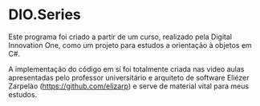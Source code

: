 # DIO.Series

 Este programa foi criado a partir de um curso, realizado
pela Digital Innovation One, como um projeto para estudos a
orientação à objetos em C#. 



A implementação do código em sí foi totalmente criada nas video aulas
apresentadas pelo professor universitário e arquiteto de software Eliézer Zarpelào (https://github.com/elizarp) 
e serve de material vital para meus estudos.


